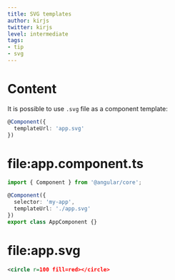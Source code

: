 ```yaml
---
title: SVG templates
author: kirjs
twitter: kirjs
level: intermediate
tags:
- tip
- svg
---
```


# Content
It is possible to use `.svg` file as a component template: 

```typescript
@Component({
  templateUrl: 'app.svg'
})
```

# file:app.component.ts
```typescript
import { Component } from '@angular/core';

@Component({
  selector: 'my-app',
  templateUrl: './app.svg'
})
export class AppComponent {}
```
# file:app.svg
```svg
<circle r=100 fill=red></circle>
```
